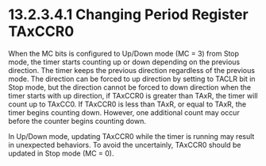 # 13.2.3.4.1 Changing Period Register TAxCCR0

When the MC bits is configured to Up/Down mode (MC = 3) from Stop mode, the timer starts counting up or down depending on the previous direction. The timer keeps the previous direction regardless of the previous mode. The direction can be forced to up direction by setting to TACLR bit in Stop mode, but the direction cannot be forced to down direction when the timer starts with up direction, if TAxCCR0 is greater than TAxR, the timer will count up to TAxCC0. If TAxCCR0 is less than TAxR, or equal to TAxR, the timer begins counting down. However, one additional count may occur before the counter begins counting down.

In Up/Down mode, updating TAxCCR0 while the timer is running may result in unexpected behaviors. To avoid the uncertainly, TAxCCR0 should be updated in Stop mode (MC = 0).
